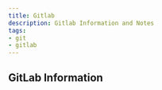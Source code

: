 ```yaml
---
title: Gitlab
description: Gitlab Information and Notes
tags:
- git
- gitlab
---
```


## GitLab Information
